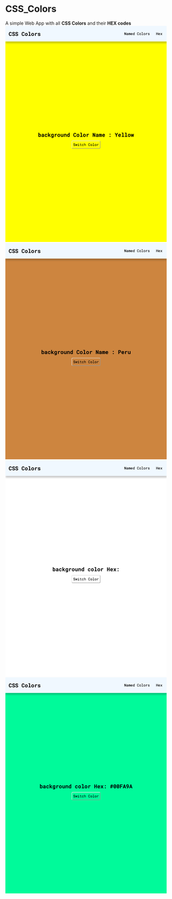 # CSS_Colors

A simple Web App with all **CSS Colors** and their **HEX codes**
![screenshot](./Assets/Screenshots/Screen%20Shot%202023-02-19%20at%2021.20.11-fullpage.png)
![screenshot](./Assets/Screenshots/Screen%20Shot%202023-02-19%20at%2021.20.49-fullpage.png)
![screenshot](./Assets/Screenshots/Screen%20Shot%202023-02-19%20at%2021.21.02-fullpage.png)
![screenshot](./Assets/Screenshots/Screen%20Shot%202023-02-19%20at%2021.21.11-fullpage.png)